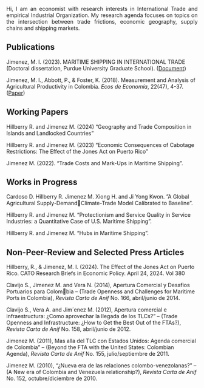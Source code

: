 <p align="justify">Hi, I am an economist with research interests in International Trade and empirical Industrial Organization. My research agenda focuses on topics on the intersection between trade frictions, economic geography, supply chains and shipping markets.</p>

## Publications
Jimenez, M. I. (2023). MARITIME SHIPPING IN INTERNATIONAL TRADE (Doctoral dissertation, Purdue University Graduate School). ([Document](https://hammer.purdue.edu/articles/thesis/MARITIME_SHIPPING_IN_INTERNATIONAL_TRADE/23524311/1))

Jimenez, M. I., Abbott, P., & Foster, K. (2018). Measurement and Analysis of Agricultural Productivity in Colombia. _Ecos de Economía_, 22(47), 4-37. ([Paper](https://publicaciones.eafit.edu.co/index.php/ecos-economia/article/view/5743/4501))


## Working Papers
Hillberry R. and Jimenez M. (2024) “Geography and Trade Composition in Islands and Landlocked Countries”

Hillberry R. and Jimenez M. (2023) “Economic Consequences of Cabotage Restrictions: The Effect of the Jones Act on Puerto Rico”

Jimenez M. (2022). “Trade Costs and Mark-Ups in Maritime Shipping”.


## Works in Progress
Cardoso D. Hillberry R. Jimenez M. Xiong H. and Ji Yong Kwon. ”A Global Agricultural Supply-DemandClimate-Trade Model Calibrated to Baseline”.

Hillberry R. and Jimenez M. “Protectionism and Service Quality in Service Industries: a Quantitative Case of U.S. Maritime Shipping”.

Hillberry R. and Jimenez M. “Hubs in Maritime Shipping”. 


## Non-Peer-Review and Selected Press Articles
Hillberry, R., & Jimenez, M. I. (2024). The Effect of the Jones Act on Puerto Rico. CATO Research Briefs in Economic Policy. April 24, 2024. Vol 380

Clavijo S., Jimenez M. and Vera N. (2014), Apertura Comercial y Desafios Portuarios para Colombia – (Trade Openness and Challenges for Maritime Ports in Colombia), _Revista Carta de Anif_ No. 166, abril/junio de 2014.

Clavijo S., Vera A. and Jim´enez M. (2012), Apertura comercial e infraestructura: ¿Como aprovechar la llegada de los TLCs?” – (Trade Openness and Infrastructure: ¿How to Get the Best Out of the FTAs?), _Revista Carta de Anif_ No. 158, abril/junio de 2012.

Jimenez M. (2011), Mas alla del TLC con Estados Unidos: Agenda comercial de Colombia” – (Beyond the FTA with the United States: Colombian Agenda), _Revista Carta de Anif_ No. 155, julio/septiembre de 2011.

Jimenez M. (2010), “¿Nueva era de las relaciones colombo-venezolanas?” – (A New era of Colombia and Venezuela relationship?), _Revista Carta de Anif_ No. 152, octubre/diciembre de 2010.



